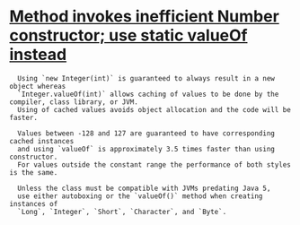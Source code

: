 # [Method invokes inefficient Number constructor; use static valueOf instead](https://spotbugs.readthedocs.io/en/latest/bugDescriptions.html#DM_NUMBER_CTOR)

      Using `new Integer(int)` is guaranteed to always result in a new object whereas
      `Integer.valueOf(int)` allows caching of values to be done by the compiler, class library, or JVM.
      Using of cached values avoids object allocation and the code will be faster.

      Values between -128 and 127 are guaranteed to have corresponding cached instances
      and using `valueOf` is approximately 3.5 times faster than using constructor.
      For values outside the constant range the performance of both styles is the same.

      Unless the class must be compatible with JVMs predating Java 5,
      use either autoboxing or the `valueOf()` method when creating instances of
      `Long`, `Integer`, `Short`, `Character`, and `Byte`.